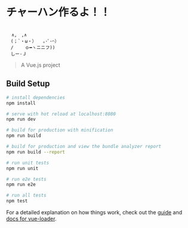 # チャーハン作るよ！！
<pre><code>
  ∧,　,∧
　(；`・ω・）　　｡･ﾟ･⌒）
　/　　 ｏ━ヽニニフ))
　しー-Ｊ
</code></pre>

> A Vue.js project

## Build Setup

``` bash
# install dependencies
npm install

# serve with hot reload at localhost:8080
npm run dev

# build for production with minification
npm run build

# build for production and view the bundle analyzer report
npm run build --report

# run unit tests
npm run unit

# run e2e tests
npm run e2e

# run all tests
npm test
```

For a detailed explanation on how things work, check out the [guide](http://vuejs-templates.github.io/webpack/) and [docs for vue-loader](http://vuejs.github.io/vue-loader).

